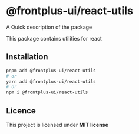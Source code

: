# @frontplus-ui/react-utils

A Quick description of the package

This package contains utilities for react

## Installation

```sh
pnpm add @frontplus-ui/react-utils
# or
yarn add @frontplus-ui/react-utils
# or
npm i @frontplus-ui/react-utils
```

## Licence

This project is licensed under **MIT license**
